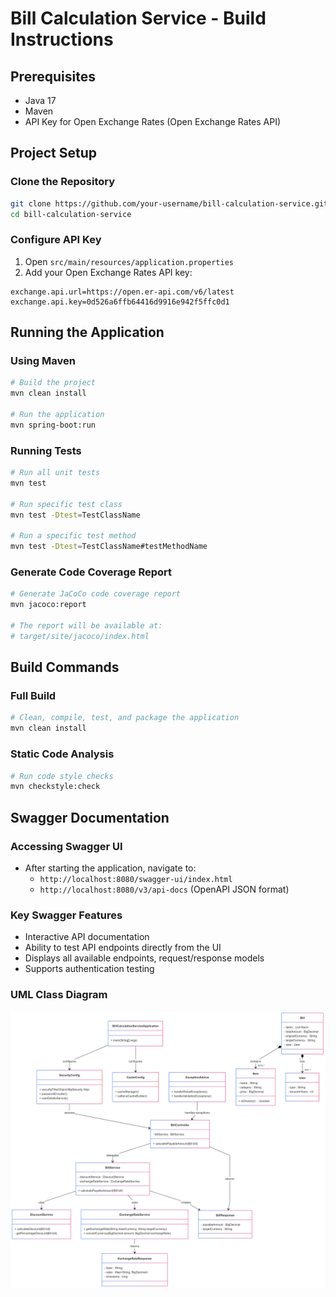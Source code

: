 # Bill Calculation Service - Build Instructions

## Prerequisites
- Java 17
- Maven
- API Key for Open Exchange Rates (Open Exchange Rates API)

## Project Setup

### Clone the Repository
```bash
git clone https://github.com/your-username/bill-calculation-service.git
cd bill-calculation-service
```

### Configure API Key
1. Open `src/main/resources/application.properties`
2. Add your Open Exchange Rates API key:
```properties
exchange.api.url=https://open.er-api.com/v6/latest
exchange.api.key=0d526a6ffb64416d9916e942f5ffc0d1
```

## Running the Application

### Using Maven
```bash
# Build the project
mvn clean install

# Run the application
mvn spring-boot:run
```

### Running Tests
```bash
# Run all unit tests
mvn test

# Run specific test class
mvn test -Dtest=TestClassName

# Run a specific test method
mvn test -Dtest=TestClassName#testMethodName
```

### Generate Code Coverage Report
```bash
# Generate JaCoCo code coverage report
mvn jacoco:report

# The report will be available at:
# target/site/jacoco/index.html
```

## Build Commands

### Full Build
```bash
# Clean, compile, test, and package the application
mvn clean install
```

### Static Code Analysis
```bash
# Run code style checks
mvn checkstyle:check
```

## Swagger Documentation

### Accessing Swagger UI
- After starting the application, navigate to:
  - `http://localhost:8080/swagger-ui/index.html`
  - `http://localhost:8080/v3/api-docs` (OpenAPI JSON format)

### Key Swagger Features
- Interactive API documentation
- Ability to test API endpoints directly from the UI
- Displays all available endpoints, request/response models
- Supports authentication testing


### UML Class Diagram

![Bill Calculation Service UML Class Diagram](https://github.com/AMurtaza95/Bill-Calculation-Service/blob/main/Bill%20Calculation%20Service%20Class%20Diagram.png)
